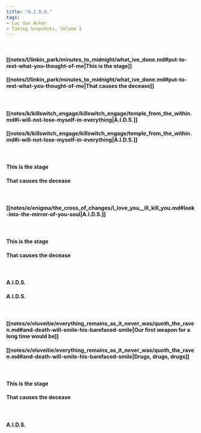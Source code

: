 ```yaml
---
title: "A.I.D.S."
tags:
- Luc Van Acker
- Taking Snapshots, Volume 2
---
```

&nbsp;
#### [[notes/l/linkin_park/minutes_to_midnight/what_ive_done.md#put-to-rest-what-you-thought-of-me|This is the stage]]
#### [[notes/l/linkin_park/minutes_to_midnight/what_ive_done.md#put-to-rest-what-you-thought-of-me|That causes the decease]]
&nbsp;
#### [[notes/k/killswitch_engage/killswitch_engage/temple_from_the_within.md#i-will-not-lose-myself-in-everything|A.I.D.S.]]
#### [[notes/k/killswitch_engage/killswitch_engage/temple_from_the_within.md#i-will-not-lose-myself-in-everything|A.I.D.S.]]
&nbsp;
#### This is the stage
#### That causes the decease
&nbsp;
#### [[notes/e/enigma/the_cross_of_changes/i_love_you__ill_kill_you.md#look-into-the-mirror-of-you-soul|A.I.D.S.]]
&nbsp;
#### This is the stage
#### That causes the decease
&nbsp;
#### A.I.D.S.
#### A.I.D.S.
&nbsp;
#### [[notes/e/eluveitie/everything_remains_as_it_never_was/quoth_the_raven.md#and-death-will-smile-his-barefaced-smile|Our first weapon for a long time would be]]
#### [[notes/e/eluveitie/everything_remains_as_it_never_was/quoth_the_raven.md#and-death-will-smile-his-barefaced-smile|Drugs, drugs, drugs]]
&nbsp;
#### This is the stage
#### That causes the decease
&nbsp;
#### A.I.D.S.
